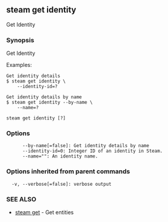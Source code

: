 ## steam get identity

Get Identity

### Synopsis


Get Identity

Examples:

    Get identity details
    $ steam get identity \
        --identity-id=?

    Get identity details by name
    $ steam get identity --by-name \
        --name=?

```
steam get identity [?]
```

### Options

```
      --by-name[=false]: Get identity details by name
      --identity-id=0: Integer ID of an identity in Steam.
      --name="": An identity name.
```

### Options inherited from parent commands

```
  -v, --verbose[=false]: verbose output
```

### SEE ALSO
* [steam get](steam_get.md)	 - Get entities


